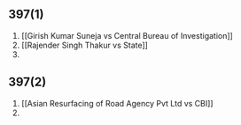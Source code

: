 ## 397(1)
1. [[Girish Kumar Suneja vs Central Bureau of Investigation]]
2. [[Rajender Singh Thakur vs State]]
3. 

## 397(2)
1. [[Asian Resurfacing of Road Agency Pvt Ltd vs CBI]] 
3. 